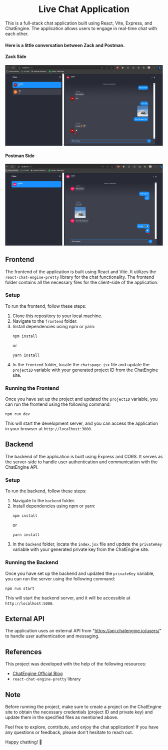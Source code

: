 <h1 align="center">Live Chat Application </h1>


This is a full-stack chat application built using React, Vite, Express, and ChatEngine. The application allows users to engage in real-time chat with each other.
#### Here is a little conversation between Zack and Postman.

#### Zack Side
![Chats](Msgs1.png)

#### Postman Side
![Chats](Msgs2.png)

## Frontend

The frontend of the application is built using React and Vite. It utilizes the `react-chat-engine-pretty` library for the chat functionality. The frontend folder contains all the necessary files for the client-side of the application.

### Setup

To run the frontend, follow these steps:

1. Clone this repository to your local machine.
2. Navigate to the `frontend` folder.
3. Install dependencies using npm or yarn:
   ```
   npm install
   ```
   or
   ```
   yarn install
   ```
4. In the `frontend` folder, locate the `chatspage.jsx` file and update the `projectID` variable with your generated project ID from the ChatEngine site.

### Running the Frontend

Once you have set up the project and updated the `projectID` variable, you can run the frontend using the following command:

```
npm run dev
```

This will start the development server, and you can access the application in your browser at `http://localhost:3000`.

## Backend

The backend of the application is built using Express and CORS. It serves as the server-side to handle user authentication and communication with the ChatEngine API.

### Setup

To run the backend, follow these steps:

1. Navigate to the `backend` folder.
2. Install dependencies using npm or yarn:
   ```
   npm install
   ```
   or
   ```
   yarn install
   ```
3. In the `backend` folder, locate the `index.jsx` file and update the `privateKey` variable with your generated private key from the ChatEngine site.

### Running the Backend

Once you have set up the backend and updated the `privateKey` variable, you can run the server using the following command:

```
npm run start
```

This will start the backend server, and it will be accessible at `http://localhost:5000`.

## External API

The application uses an external API from "https://api.chatengine.io/users/" to handle user authentication and messaging.

## References

This project was developed with the help of the following resources:

- [ChatEngine Official Blog](https://blog.chatengine.io/fullstack-chat/nodejs-reactjs)
- `react-chat-engine-pretty` library

## Note

Before running the project, make sure to create a project on the ChatEngine site to obtain the necessary credentials (project ID and private key) and update them in the specified files as mentioned above.

Feel free to explore, contribute, and enjoy the chat application! If you have any questions or feedback, please don't hesitate to reach out.

Happy chatting! 🎉
